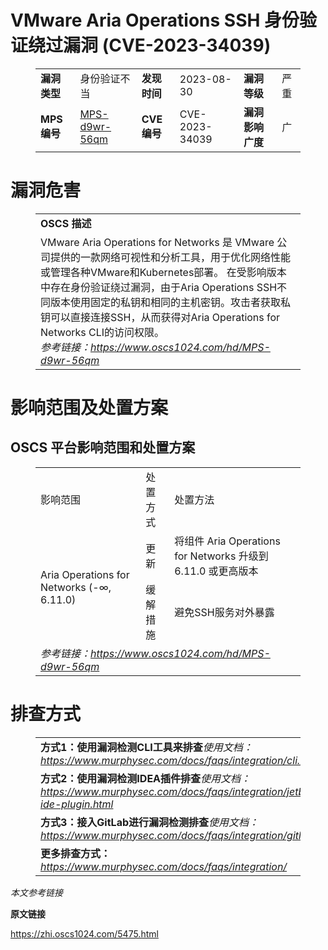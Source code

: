 # VMware Aria Operations SSH 身份验证绕过漏洞 (CVE-2023-34039)
<figure class="wp-block-table">
    <table>
        <tbody>
        <tr>
            <td><strong>漏洞类型</strong></td>
            <td>身份验证不当</td>
            <td><strong>发现时间</strong></td>
            <td>2023-08-30</td>
            <td><strong>漏洞等级</strong></td>
            <td>严重</td>
        </tr>
        <tr>
            <td><strong>MPS编号</strong></td>
            <td><a href="https://www.oscs1024.com/hd/MPS-d9wr-56qm">MPS-d9wr-56qm</a></td>
            <td><strong>CVE编号</strong></td>
            <td>CVE-2023-34039</td>
            <td><strong>漏洞影响广度</strong></td>
            <td>广</td>
        </tr>
        </tbody>
    </table>
</figure>


<h1 class="wp-block-heading">漏洞危害</h1>
<figure class="wp-block-table">
    <table>
        <tbody>
        <tr>
            <td><strong>OSCS 描述</strong></td>
        </tr>
        <tr>
            <td>VMware Aria Operations for Networks 是 VMware 公司提供的一款网络可视性和分析工具，用于优化网络性能或管理各种VMware和Kubernetes部署。
在受影响版本中存在身份验证绕过漏洞，由于Aria Operations SSH不同版本使用固定的私钥和相同的主机密钥。攻击者获取私钥可以直接连接SSH，从而获得对Aria Operations for Networks CLI的访问权限。<br><em>参考链接：<a
                    href="https://www.oscs1024.com/hd/MPS-d9wr-56qm">https://www.oscs1024.com/hd/MPS-d9wr-56qm</a></em>
            </td>
        </tr>
        </tbody>
    </table>
</figure>


<h1 class="wp-block-heading">影响范围及处置方案</h1>
<h2 class="wp-block-heading"><strong>OSCS</strong> <strong>平台影响范围和处置方案</strong></h2>
<figure class="wp-block-table alignleft">
    <table>
        <tbody>
        <tr>
            <td>影响范围</td>
            <td>处置方式</td>
            <td>处置方法</td>
        </tr>
        <tr><td rowspan="2">Aria Operations for Networks (-∞, 6.11.0)</td><td>更新</td><td>将组件 Aria Operations for Networks 升级到 6.11.0 或更高版本</td></tr><tr><td>缓解措施</td><td>避免SSH服务对外暴露</td></tr>
        <tr>
            <td colspan="3"><em>参考链接：</em><em><a
                    href="https://www.oscs1024.com/hd/MPS-d9wr-56qm">https://www.oscs1024.com/hd/MPS-d9wr-56qm</a></em></td>
        </tr>
        </tbody>
    </table>
</figure>


<h1 class="wp-block-heading">排查方式</h1>
<figure class="wp-block-table">
    <table>
        <tbody>
        <tr>
            <td><strong>方式1：使用漏洞检测CLI工具来排查</strong><em>使用文档：<a
                    href="https://www.murphysec.com/docs/faqs/integration/cli.html">https://www.murphysec.com/docs/faqs/integration/cli.html</a></em>
            </td>
        </tr>
        <tr>
            <td><strong>方式2：使用漏洞检测IDEA插件排查</strong><em>使用文档：<a
                    href="https://www.murphysec.com/docs/faqs/integration/jetbrains-ide-plugin.html">https://www.murphysec.com/docs/faqs/integration/jetbrains-ide-plugin.html</a></em>
            </td>
        </tr>
        <tr>
            <td><strong>方式3：接入GitLab进行漏洞检测排查</strong><em>使用文档：<a
                    href="https://www.murphysec.com/docs/faqs/integration/gitlab.html">https://www.murphysec.com/docs/faqs/integration/gitlab.html</a></em>
            </td>
        </tr>
        <tr>
            <td><strong>更多排查方式：</strong><em><a
                    href="https://www.murphysec.com/docs/faqs/integration/">https://www.murphysec.com/docs/faqs/integration/</a></em>
            </td>
        </tr>
        </tbody>
    </table>
</figure>


<p><em>本文参考链接</em></p>
<p><strong>原文链接</strong></p>
<p><a href="https://zhi.oscs1024.com/5475.html">https://zhi.oscs1024.com/5475.html</a></p>